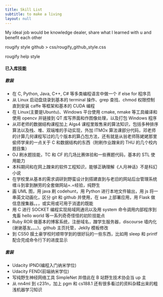 ```yaml
---
title: Skill List
subtitle: to make a living
layout: null
---
```


My ideal job would be knowledge dealer, share what I learned with u and  benefit each other

rougify style github > css/rougify_github_style.css

rougify help style

#### 已入库技能

##### 散装

+ 在 C, Python, Java, C++, C\# 等多类编程语言中做一个 if else for 程序员
+ 从 Linux 启动盘烧录到基本的 terminal 操作、grep 查找、chmod 权限控制直到安装 caffe 等框架和基本的 CUDA 编程
+ 在 Linux(主要是Ubuntu)、Windows 平台使用 cmake, nmake 等工具编译和使用 opencv 并链接到 QT 库写界面和作图像处理，以及打包 Windows 程序
+ 从邓老师的数据结构课程加上 Algs4 课程里贩售来的算法知识，包括多种排序算法以及栈、堆、双端堆的手动实现，外加 ITMOx 算法课部分代码，邓老师的计算几何课程写过的几个版本的算凸包方法，还有就是从翁老师陈姥姥那里偷师学来的一点关于 C 和数据结构的东西（附刷作业蹭来的 THU 的几个校内题目集）
+ OJ 刷水题技能，TC 和 CF 的几场比赛体验和一些赛题代码，基本的 STL 使用能力
+ 本科期间和在网上蹭来的软件工程知识，能够正确理解《人月神话》不是科幻小说
+ 在学校里从基本的需求调研到野蛮设计到搭建直到与老旧的网站后台管理系统缠斗到拿到酬劳的全套做网站=.=经验，纯野生
+ 画 UML 图，用 java 刷 codehunt，用 Python 进行本地文件输出，用 js 将一串英文动画化，区分 git 和 github 并使用，在 sae 上部署应用，用 Flask 做信息搜集器。。，或实用或可用于消遣的既能
+ 用 C 进行 SOCKET 编程实现局域网通讯以及用 system 命令调用内部程序到鬼畜 hello world 等一系列奇奇怪怪的初阶技能点
+ Ruby ROR 做基本的博客系统，注册域名，蹭学生服务器，discourse 墙内化(谢谢基友。。。)，github 主页托管，Jeklly 模板修改
+ 到 CS50 膜土豪学校时顺带学到的很好玩的一些东西，比如用 sleep 和 printf 配合完成命令行下的进度显示

##### 套装

+ Udacity IPND(编程入门纳米学位)
+ Udacity FEND(前端纳米学位)
+ 写纯野生神经网络工具 SimpleNet 并借此在 B 站野生技术协会当 up 主
+ 从 nn4ml 到 c231n，加上 pgm 和 cs188.1 还有很多看过的资料杂糅出来的粗浅机器学习知识
<!--stackedit_data:
eyJoaXN0b3J5IjpbNDYwNTU5MjIzXX0=
-->